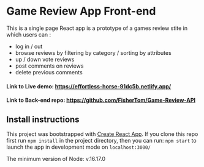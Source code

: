 # Game Review App Front-end

This is a single page React app is a prototype of a games review stite in which users can :

- log in / out
- browse reviews by filtering by category / sorting by attributes
- up / down vote reviews
- post comments on reviews
- delete previous comments

#### Link to Live demo: https://effortless-horse-91dc5b.netlify.app/

#### Link to Back-end repo: https://github.com/FisherTom/Game-Review-API

## Install instructions

This project was bootstrapped with [Create React App](https://github.com/facebook/create-react-app).
If you clone this repo first run `npm install` in the project directory, then you can run: `npm start` to launch the app in development mode on `localhost:3000/`

The minimum version of Node: v.16.17.0
